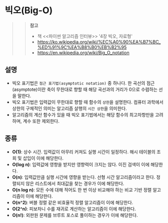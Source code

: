 # 빅오(Big-O)
>> **참고**
>> - 책 <<파이썬 알고리즘 인터뷰>> '4장 빅오, 자료형'
>> - https://ko.wikipedia.org/wiki/%EC%A0%90%EA%B7%BC_%ED%91%9C%EA%B8%B0%EB%B2%95
>> - https://en.wikipedia.org/wiki/Big_O_notation

## 설명
- 빅오 표기법은 `점근 표기법(asymptotic notation)` 중 하나다. 한 곡선의 점근(asymptote)이란 축이 무한대로 향할 때 해당 곡선과의 거리가 0으로 수렴하는 선을 말한다.
- 빅오 표기법은 입력값이 무한대로 향할 때 함수의 `상한`을 설명한다. 컴퓨터 과학에서 상한의 구체적인 의미는 알고리즘 살행의 `시간 상한`을 의미한다.
- 알고리즘의 계산 함수가 있을 때 빅오 표기법에서는 해당 함수의 최고차항만을 고려하며, 계수 또한 제외한다.

## 종류
- **O(1)**: 상수 시간. 입력값이 아무리 커져도 실행 시간이 일정하다. 해시 테이블의 조회 및 삽입이 이에 해당한다.
- **O(log n)**: 입력값에 영향을 받지만 영향력이 크지는 않다. 이진 검색이 이에 해당한다.
- **O(n)**: 입력값만큼 실행 시간에 영향을 받는다. 선형 시간 알고리즘이라고 한다. 정렬되지 않은 리스트에서 최대값을 찾는 경우가 이에 해당한다.
- **O(n log n)**: 모든 수에 대해 적어도 한 번 이상 비교해야 하는 비교 기반 정렬 알고리즘이 이에 해당한다.
- **O(n^2)**: 버블 정렬 같은 비효율적 정렬 알고리즘이 이에 해당한다.
- **O(2^n)**: 피보차니 수를 재귀로 계산하는 알고리즘이 이에 해당한다.
- **O(n!)**: 외판원 문제를 브루트 포스로 풀이하는 경우가 이에 해당한다.